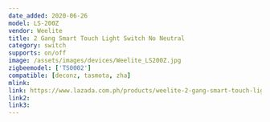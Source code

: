 ```yaml
---
date_added: 2020-06-26
model: LS-200Z
vendor: Weelite
title: 2 Gang Smart Touch Light Switch No Neutral
category: switch
supports: on/off
image: /assets/images/devices/Weelite_LS200Z.jpg
zigbeemodel: ['TS0002']
compatible: [deconz, tasmota, zha]
mlink: 
link: https://www.lazada.com.ph/products/weelite-2-gang-smart-touch-light-switch-ac100-240v-works-with-amazon-alexa-google-home-and-siri-shortcut-smart-gateway-required-no-neutral-wire-required-i566086208-s1539278997.html
link2: 
link3: 
---
```

